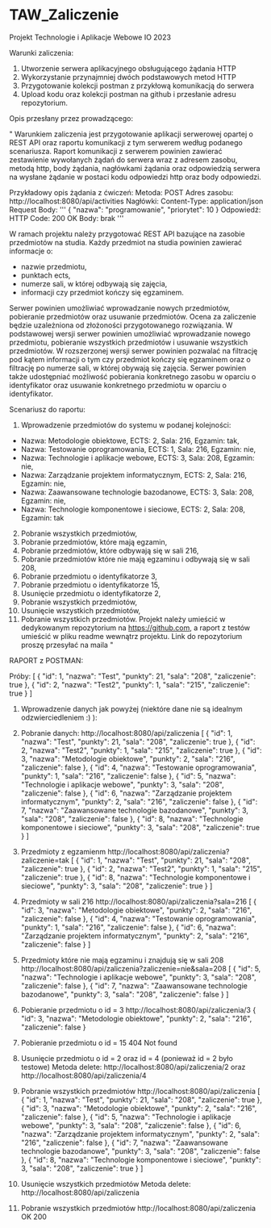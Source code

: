 # TAW_Zaliczenie
Projekt Technologie i Aplikacje Webowe IO 2023

Warunki zaliczenia:
1. Utworzenie serwera aplikacyjnego obsługującego żądania HTTP
2. Wykorzystanie przynajmniej dwóch podstawowych metod HTTP
3. Przygotowanie kolekcji postman z przykłową komunikacją do serwera
4. Upload kodu oraz kolekcji postman na github i przesłanie adresu
repozytorium.

Opis przesłany przez prowadzącego:

"
Warunkiem zaliczenia jest przygotowanie aplikacji serwerowej opartej o REST API oraz raportu komunikacji z tym serwerem według podanego scenariusza.
Raport komunikacji z serwerem powinien zawierać zestawienie wywołanych żądań do serwera wraz z adresem zasobu, metodą http, body żądania, nagłówkami żądania oraz odpowiedzią serwera na wysłane żądanie w postaci kodu odpowiedzi http oraz body odpowiedzi.

Przykładowy opis żądania z ćwiczeń:
Metoda: POST
Adres zasobu: http://localhost:8080/api/activities
Nagłówki: Content-Type: application/json
Request Body:
'''
{
"nazwa": "programowanie",
"priorytet": 10
}
Odpowiedź:
HTTP Code: 200 OK
Body: brak
'''

W ramach projektu należy przygotować REST API bazujące na zasobie przedmiotów na studia. Każdy przedmiot na studia powinien zawierać informacje o:
- nazwie przedmiotu,
- punktach ects,
- numerze sali, w której odbywają się zajęcia,
- informacji czy przedmiot kończy się egzaminem.

Serwer powinien umożliwiać wprowadzanie nowych przedmiotów, pobieranie przedmiotów oraz usuwanie przedmiotów.
Ocena za zaliczenie będzie uzależniona od złożoności przygotowanego rozwiązania.
W podstawowej wersji serwer powinien umożliwiać wprowadzanie nowego przedmiotu, pobieranie wszystkich przedmiotów i usuwanie wszystkich przedmiotów. W rozszerzonej wersji serwer powinien pozwalać na filtrację pod kątem informacji o tym czy przedmiot kończy się egzaminem oraz o filtrację po numerze sali, w której obywają się zajęcia. Serwer powinien także udostępniać możliwość pobierania konkretnego zasobu w oparciu o identyfikator oraz usuwanie konkretnego przedmiotu w oparciu o identyfikator.

Scenariusz do raportu:
1. Wprowadzenie przedmiotów do systemu w podanej kolejności:
- Nazwa: Metodologie obiektowe, ECTS: 2, Sala: 216, Egzamin: tak,
- Nazwa: Testowanie oprogramowania, ECTS: 1, Sala: 216, Egzamin: nie,
- Nazwa: Technologie i aplikacje webowe, ECTS: 3, Sala: 208, Egzamin: nie,
- Nazwa: Zarządzanie projektem informatycznym, ECTS: 2, Sala: 216, Egzamin: nie,
- Nazwa: Zaawansowane technologie bazodanowe, ECTS: 3, Sala: 208, Egzamin: nie,
- Nazwa: Technologie komponentowe i sieciowe, ECTS: 2, Sala: 208, Egzamin: tak
2. Pobranie wszystkich przedmiotów,
3. Pobranie przedmiotów, które mają egzamin,
4. Pobranie przedmiotów, które odbywają się w sali 216,
5. Pobranie przedmiotów które nie mają egzaminu i odbywają się w sali 208,
6. Pobranie przedmiotu o identyfikatorze 3,
7. Pobranie przedmiotu o identyfikatorze 15,
8. Usunięcie przedmiotu o identyfikatorze 2,
9. Pobranie wszystkich przedmiotów,
10. Usunięcie wszystkich przedmiotów,
11. Pobranie wszystkich przedmiotów.
Projekt należy umieścić w dedykowanym repozytorium na https://github.com, a raport z testów umieścić w pliku readme wewnątrz projektu. Link do repozytorium proszę przesyłać na maila
"

RAPORT z POSTMAN:

Próby:
[
    {
        "id": 1,
        "nazwa": "Test",
        "punkty": 21,
        "sala": "208",
        "zaliczenie": true
    },
    {
        "id": 2,
        "nazwa": "Test2",
        "punkty": 1,
        "sala": "215",
        "zaliczenie": true
    }
]

1. Wprowadzenie danych jak powyżej (niektóre dane nie są idealnym odzwierciedleniem :) ):
2. Pobranie danych:
http://localhost:8080/api/zaliczenia
[
    {
        "id": 1,
        "nazwa": "Test",
        "punkty": 21,
        "sala": "208",
        "zaliczenie": true
    },
    {
        "id": 2,
        "nazwa": "Test2",
        "punkty": 1,
        "sala": "215",
        "zaliczenie": true
    },
    {
        "id": 3,
        "nazwa": "Metodologie obiektowe",
        "punkty": 2,
        "sala": "216",
        "zaliczenie": false
    },
    {
        "id": 4,
        "nazwa": "Testowanie oprogramowania",
        "punkty": 1,
        "sala": "216",
        "zaliczenie": false
    },
    {
        "id": 5,
        "nazwa": "Technologie i aplikacje webowe",
        "punkty": 3,
        "sala": "208",
        "zaliczenie": false
    },
    {
        "id": 6,
        "nazwa": "Zarządzanie projektem informatycznym",
        "punkty": 2,
        "sala": "216",
        "zaliczenie": false
    },
    {
        "id": 7,
        "nazwa": "Zaawansowane technologie bazodanowe",
        "punkty": 3,
        "sala": "208",
        "zaliczenie": false
    },
    {
        "id": 8,
        "nazwa": "Technologie komponentowe i sieciowe",
        "punkty": 3,
        "sala": "208",
        "zaliczenie": true
    }
]

3. Przedmioty z egzamienm
http://localhost:8080/api/zaliczenia?zaliczenie=tak
[
    {
        "id": 1,
        "nazwa": "Test",
        "punkty": 21,
        "sala": "208",
        "zaliczenie": true
    },
    {
        "id": 2,
        "nazwa": "Test2",
        "punkty": 1,
        "sala": "215",
        "zaliczenie": true
    },
    {
        "id": 8,
        "nazwa": "Technologie komponentowe i sieciowe",
        "punkty": 3,
        "sala": "208",
        "zaliczenie": true
    }
]

4. Przedmioty w sali 216
http://localhost:8080/api/zaliczenia?sala=216
[
    {
        "id": 3,
        "nazwa": "Metodologie obiektowe",
        "punkty": 2,
        "sala": "216",
        "zaliczenie": false
    },
    {
        "id": 4,
        "nazwa": "Testowanie oprogramowania",
        "punkty": 1,
        "sala": "216",
        "zaliczenie": false
    },
    {
        "id": 6,
        "nazwa": "Zarządzanie projektem informatycznym",
        "punkty": 2,
        "sala": "216",
        "zaliczenie": false
    }
]

5. Przedmioty które nie mają egzaminu i znajdują się w sali 208
http://localhost:8080/api/zaliczenia?zaliczenie=nie&sala=208
[
    {
        "id": 5,
        "nazwa": "Technologie i aplikacje webowe",
        "punkty": 3,
        "sala": "208",
        "zaliczenie": false
    },
    {
        "id": 7,
        "nazwa": "Zaawansowane technologie bazodanowe",
        "punkty": 3,
        "sala": "208",
        "zaliczenie": false
    }
]

6. Pobieranie przedmiotu o id = 3
http://localhost:8080/api/zaliczenia/3
{
    "id": 3,
    "nazwa": "Metodologie obiektowe",
    "punkty": 2,
    "sala": "216",
    "zaliczenie": false
}

7. Pobieranie przedmiotu o id = 15
404 Not found

8. Usunięcie przedmiotu o id = 2 oraz id = 4 (ponieważ id = 2 było testowe)
Metoda delete: http://localhost:8080/api/zaliczenia/2 oraz http://localhost:8080/api/zaliczenia/4

9. Pobranie wszystkich przedmiotów
http://localhost:8080/api/zaliczenia
[
    {
        "id": 1,
        "nazwa": "Test",
        "punkty": 21,
        "sala": "208",
        "zaliczenie": true
    },
    {
        "id": 3,
        "nazwa": "Metodologie obiektowe",
        "punkty": 2,
        "sala": "216",
        "zaliczenie": false
    },
    {
        "id": 5,
        "nazwa": "Technologie i aplikacje webowe",
        "punkty": 3,
        "sala": "208",
        "zaliczenie": false
    },
    {
        "id": 6,
        "nazwa": "Zarządzanie projektem informatycznym",
        "punkty": 2,
        "sala": "216",
        "zaliczenie": false
    },
    {
        "id": 7,
        "nazwa": "Zaawansowane technologie bazodanowe",
        "punkty": 3,
        "sala": "208",
        "zaliczenie": false
    },
    {
        "id": 8,
        "nazwa": "Technologie komponentowe i sieciowe",
        "punkty": 3,
        "sala": "208",
        "zaliczenie": true
    }
]

10. Usunięcie wszystkich przedmiotów
Metoda delete: http://localhost:8080/api/zaliczenia

11. Pobranie wszystkich przedmiotów
http://localhost:8080/api/zaliczenia
OK 200
